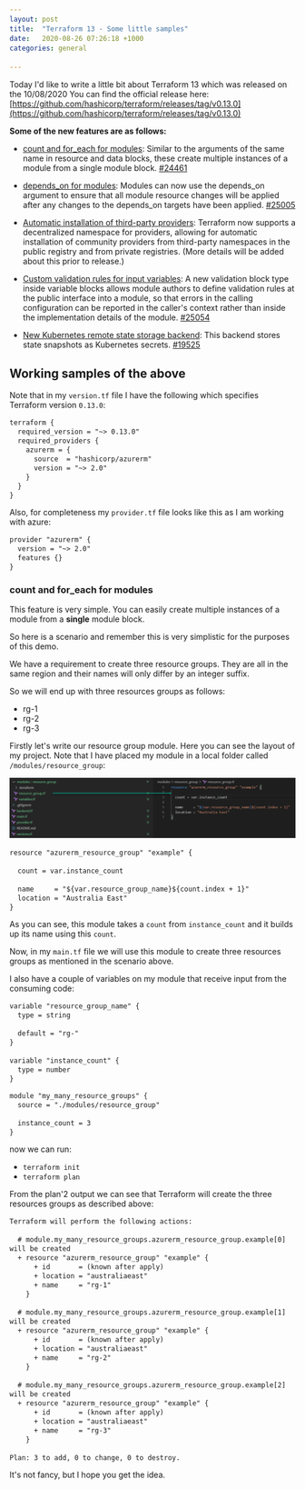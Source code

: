 ```yaml
---
layout: post
title:  "Terraform 13 - Some little samples"
date:   2020-08-26 07:26:18 +1000
categories: general

---
```


Today I'd like to write a little bit about Terraform 13 which was released on the 10/08/2020
You can find the official release here: 
[https://github.com/hashicorp/terraform/releases/tag/v0.13.0](https://github.com/hashicorp/terraform/releases/tag/v0.13.0)

**Some of the new features are as follows:**

- [count and for_each for modules](https://www.terraform.io/docs/configuration/modules.html#multiple-instances-of-a-module): Similar to the arguments of the same name in resource and data blocks, these create multiple instances of a module from a single module block. [#24461](https://github.com/hashicorp/terraform/issues/24461)

- [depends_on for modules](https://www.terraform.io/docs/configuration/modules.html#other-meta-arguments): Modules can now use the depends_on argument to ensure that all module resource changes will be applied after any changes to the depends_on targets have been applied. [#25005](https://github.com/hashicorp/terraform/issues/25005)

- [Automatic installation of third-party providers](https://www.terraform.io/docs/configuration/provider-requirements.html): Terraform now supports a decentralized namespace for providers, allowing for automatic installation of community providers from third-party namespaces in the public registry and from private registries. (More details will be added about this prior to release.)

- [Custom validation rules for input variables](https://www.terraform.io/docs/configuration/variables.html#custom-validation-rules): A new validation block type inside variable blocks allows module authors to define validation rules at the public interface into a module, so that errors in the calling configuration can be reported in the caller's context rather than inside the implementation details of the module. [#25054](https://github.com/hashicorp/terraform/issues/25054)

- [New Kubernetes remote state storage backend](https://www.terraform.io/docs/backends/types/kubernetes.html): This backend stores state snapshots as Kubernetes secrets. [#19525](https://github.com/hashicorp/terraform/issues/19525)

## Working samples of the above

Note that in my `version.tf` file I have the following which specifies Terraform version `0.13.0`:
```hcl
terraform {
  required_version = "~> 0.13.0"
  required_providers {
    azurerm = {
      source  = "hashicorp/azurerm"
      version = "~> 2.0"
    }
  }
}
```

Also, for completeness my `provider.tf` file looks like this as I am working with azure:

```hcl
provider "azurerm" {
  version = "~> 2.0"
  features {}
}
```

### count and for_each for modules

This feature is very simple. You can easily create multiple instances of a module from a **single** module block.

So here is a scenario and remember this is very simplistic for the purposes of this demo.

We have a requirement to create three resource groups. They are all in the same region and their names will only differ by an integer suffix.

So we will end up with three resources groups as follows:

- rg-1
- rg-2
- rg-3

Firstly let's write our resource group module. Here you can see the layout of my project. Note that I have placed my module in a local folder called `/modules/resource_group`:

![Layout](/assets/rg_module.png)


```hcl
resource "azurerm_resource_group" "example" {

  count = var.instance_count

  name     = "${var.resource_group_name}${count.index + 1}"
  location = "Australia East"
}
```

As you can see, this module takes a `count` from `instance_count` and it builds up its name using this `count`.

Now, in my `main.tf` file we will use this module to create three resources groups as mentioned in the scenario above.

I also have a couple of variables on my module that receive input from the consuming code:

```hcl
variable "resource_group_name" {
  type = string

  default = "rg-"
}

variable "instance_count" {
  type = number
}
```

```hcl
module "my_many_resource_groups" {
  source = "./modules/resource_group"

  instance_count = 3
}
```

now we can run:

- `terraform init`
- `terraform plan`

From the plan'2 output we can see that Terraform will create the three resources groups as described above:

```hcl
Terraform will perform the following actions:

  # module.my_many_resource_groups.azurerm_resource_group.example[0] will be created
  + resource "azurerm_resource_group" "example" {
      + id       = (known after apply)
      + location = "australiaeast"
      + name     = "rg-1"
    }

  # module.my_many_resource_groups.azurerm_resource_group.example[1] will be created
  + resource "azurerm_resource_group" "example" {
      + id       = (known after apply)
      + location = "australiaeast"
      + name     = "rg-2"
    }

  # module.my_many_resource_groups.azurerm_resource_group.example[2] will be created
  + resource "azurerm_resource_group" "example" {
      + id       = (known after apply)
      + location = "australiaeast"
      + name     = "rg-3"
    }

Plan: 3 to add, 0 to change, 0 to destroy.
```

It's not fancy, but I hope you get the idea.